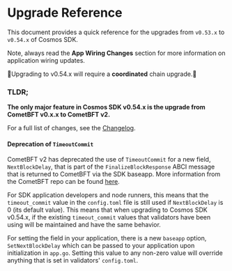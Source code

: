# Upgrade Reference

This document provides a quick reference for the upgrades from `v0.53.x` to `v0.54.x` of Cosmos SDK.

Note, always read the **App Wiring Changes** section for more information on application wiring updates.

🚨Upgrading to v0.54.x will require a **coordinated** chain upgrade.🚨

### TLDR;

**The only major feature in Cosmos SDK v0.54.x is the upgrade from CometBFT v0.x.x to CometBFT v2.**

For a full list of changes, see the [Changelog](https://github.com/cosmos/cosmos-sdk/blob/release/v0.54.x/CHANGELOG.md).

#### Deprecation of `TimeoutCommit`

CometBFT v2 has deprecated the use of `TimeoutCommit` for a new field, `NextBlockDelay`, that is part of the
`FinalizeBlockResponse` ABCI message that is returned to CometBFT via the SDK baseapp.  More information from
the CometBFT repo can be found [here](https://github.com/cometbft/cometbft/blob/88ef3d267de491db98a654be0af6d791e8724ed0/spec/abci/abci%2B%2B_methods.md?plain=1#L689).

For SDK application developers and node runners, this means that the `timeout_commit` value in the `config.toml` file
is still used if `NextBlockDelay` is 0 (its default value).  This means that when upgrading to Cosmos SDK v0.54.x, if 
the existing `timeout_commit` values that validators have been using will be maintained and have the same behavior.

For setting the field in your application, there is a new `baseapp` option, `SetNextBlockDelay` which can be passed to your application upon
initialization in `app.go`.  Setting this value to any non-zero value will override anything that is set in validators' `config.toml`.